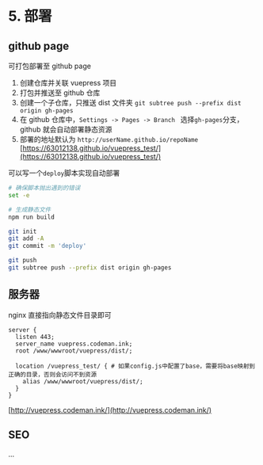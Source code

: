 # 5. 部署

## github page

可打包部署至 github page

1. 创建仓库并关联 vuepress 项目
2. 打包并推送至 github 仓库
3. 创建一个子仓库，只推送 dist 文件夹
   `git subtree push --prefix dist origin gh-pages`
4. 在 github 仓库中，`Settings -> Pages -> Branch ` 选择`gh-pages`分支，github 就会自动部署静态资源
5. 部署的地址默认为 `http://userName.github.io/repoName`
   [https://63012138.github.io/vuepress_test/](https://63012138.github.io/vuepress_test/)

可以写一个`deploy`脚本实现自动部署

```sh
# 确保脚本抛出遇到的错误
set -e

# 生成静态文件
npm run build

git init
git add -A
git commit -m 'deploy'

git push
git subtree push --prefix dist origin gh-pages
```

## 服务器

nginx 直接指向静态文件目录即可

```nginx
server {
  listen 443;
  server_name vuepress.codeman.ink;
  root /www/wwwroot/vuepress/dist/;

  location /vuepress_test/ { # 如果config.js中配置了base，需要将base映射到正确的目录，否则会访问不到资源
    alias /www/wwwroot/vuepress/dist/;
  }
}
```

[http://vuepress.codeman.ink/](http://vuepress.codeman.ink/)

## SEO

...
